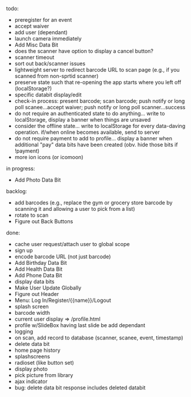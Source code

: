 todo:
- preregister for an event
- accept waiver
- add user (dependant)
- launch camera immediately
- Add Misc Data Bit
- does the scanner have option to display a cancel button?
- scanner timeout
- sort out back/scanner issues
- lightweight server to redirect barcode URL to scan page (e.g., if you scanned from non-sprtid scanner)
- preserve state such that re-opening the app starts where you left off (localStorage?)
- specific databit display/edit
- check-in process: present barcode; scan barcode; push notify or long poll scanee...accept waiver; push notify or long poll scanner...success
- do not require an authenticated state to do anything... write to localStorage, display a banner when things are unsaved
- consider the offline state... write to localStorage for every data-daving operation. if/when online becomes available, send to server
- do not require payment to add to profile... display a banner when additional "pay" data bits have been created (obv. hide those bits if !payment)
- more ion icons (or icomoon)


in progress:
- Add Photo Data Bit


backlog:
- add barcodes (e.g., replace the gym or grocery store barcode by scanning it and allowing a user to pick from a list)
- rotate to scan
- Figure out Back Buttons


done:
- cache user request/attach user to global scope
- sign up
- encode barcode URL (not just barcode)
- Add Birthday Data Bit
- Add Health Data Bit
- Add Phone Data Bit
- display data bits
- Make User Update Globally
- Figure out Header
- Menu: Log In/Register/{{name}}/Logout
- splash screen
- barcode width
- current user display => /profile.html
- profile w/SlideBox having last slide be add dependant
- logging
- on scan, add record to database (scanner, scanee, event, timestamp)
- delete data bit
- home page history
- splashscreens
- radioset (like button set)
- display photo
- pick picture from library
- ajax indicator
- bug: delete data bit response includes deleted databit
